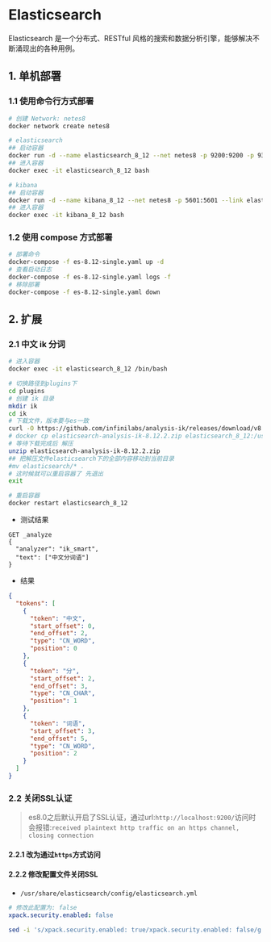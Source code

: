 # Elasticsearch

Elasticsearch 是一个分布式、RESTful 风格的搜索和数据分析引擎，能够解决不断涌现出的各种用例。

## 1. 单机部署

### 1.1 使用命令行方式部署

```bash
# 创建 Network: netes8
docker network create netes8

# elasticsearch
## 启动容器
docker run -d --name elasticsearch_8_12 --net netes8 -p 9200:9200 -p 9300:9300 -e "discovery.type=single-node" -e "xpack.security.enabled=false" --restart=always wxmclub/elasticsearch-ext:8.12.2
## 进入容器
docker exec -it elasticsearch_8_12 bash

# kibana
## 启动容器
docker run -d --name kibana_8_12 --net netes8 -p 5601:5601 --link elasticsearch_8_12 -e "ELASTICSEARCH_HOSTS=http://elasticsearch_8_12:9200" --restart=always kibana:8.12.2
## 进入容器
docker exec -it kibana_8_12 bash
```

### 1.2 使用 compose 方式部署

```bash
# 部署命令
docker-compose -f es-8.12-single.yaml up -d
# 查看启动日志
docker-compose -f es-8.12-single.yaml logs -f
# 移除部署
docker-compose -f es-8.12-single.yaml down
```

## 2. 扩展

### 2.1 中文 ik 分词

```bash
# 进入容器
docker exec -it elasticsearch_8_12 /bin/bash

# 切换路径到plugins下
cd plugins
# 创建 ik 目录
mkdir ik
cd ik
# 下载文件，版本要与es一致
curl -O https://github.com/infinilabs/analysis-ik/releases/download/v8.12.2/elasticsearch-analysis-ik-8.12.2.zip
# docker cp elasticsearch-analysis-ik-8.12.2.zip elasticsearch_8_12:/usr/share/elasticsearch/plugins/ik
# 等待下载完成后 解压
unzip elasticsearch-analysis-ik-8.12.2.zip
## 把解压文件elasticsearch下的全部内容移动到当前目录
#mv elasticsearch/* .
# 这时候就可以重启容器了 先退出
exit

# 重启容器
docker restart elasticsearch_8_12
```

- 测试结果

```
GET _analyze
{
  "analyzer": "ik_smart",
  "text": ["中文分词语"]
}
```

- 结果

```json
{
  "tokens": [
    {
      "token": "中文",
      "start_offset": 0,
      "end_offset": 2,
      "type": "CN_WORD",
      "position": 0
    },
    {
      "token": "分",
      "start_offset": 2,
      "end_offset": 3,
      "type": "CN_CHAR",
      "position": 1
    },
    {
      "token": "词语",
      "start_offset": 3,
      "end_offset": 5,
      "type": "CN_WORD",
      "position": 2
    }
  ]
}
```

### 2.2 关闭SSL认证

> es8.0之后默认开启了SSL认证，通过url:`http://localhost:9200/`访问时会报错:`received plaintext http traffic on an https channel, closing connection`

#### 2.2.1 改为通过`https`方式访问

#### 2.2.2 修改配置文件关闭SSL

* `/usr/share/elasticsearch/config/elasticsearch.yml`

```yaml
# 修改此配置为: false
xpack.security.enabled: false
```

```bash
sed -i 's/xpack.security.enabled: true/xpack.security.enabled: false/g' /usr/share/elasticsearch/config/elasticsearch.yml
```
